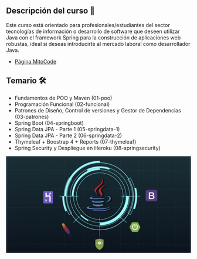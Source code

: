 ## Descripción del curso 🚀

Este curso está orientado para profesionales/estudiantes del sector tecnologías de información o desarrollo de software que deseen utilizar Java con el framework Spring para la construcción de aplicaciones web robustas, ideal si deseas introducirte al mercado laboral como desarrollador Java.

* [Página MitoCode](https://mitocode.com/javaweb.html)

## Temario 🛠️
* Fundamentos de POO y Maven (01-poo)
* Programación Funcional (02-funcional)
* Patrones de Diseño, Control de versiones y Gestor de Dependencias (03-patrones)
* Spring Boot (04-springboot)
* Spring Data JPA - Parte 1 (05-springdata-1)
* Spring Data JPA - Parte 2 (06-springdata-2)
* Thymeleaf + Boostrap 4 + Reports (07-thymeleaf)
* Spring Security y Despliegue en Heroku (08-springsecurity)

![JavaWebDeveloper](img/javaweb.jpg)